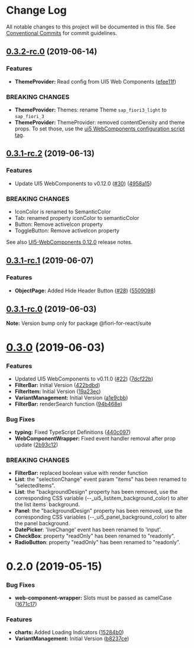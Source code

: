 # Change Log

All notable changes to this project will be documented in this file.
See [Conventional Commits](https://conventionalcommits.org) for commit guidelines.

## [0.3.2-rc.0](https://github.com/SAP/fiori-for-react/compare/v0.3.1-rc.2...v0.3.2-rc.0) (2019-06-14)


### Features

* **ThemeProvider:** Read config from UI5 Web Components ([efee11f](https://github.com/SAP/fiori-for-react/commit/efee11f))


### BREAKING CHANGES

* **ThemeProvider:** Themes: rename Theme `sap_fiori3_light` to `sap_fiori_3`
* **ThemeProvider:** ThemeProvider: removed contentDensity and theme props. To set those, use the [ui5 WebComponents configuration script tag](https://github.com/SAP/ui5-webcomponents#configure).





## [0.3.1-rc.2](https://github.com/SAP/fiori-for-react/compare/v0.3.1-rc.1...v0.3.1-rc.2) (2019-06-13)


### Features

* Update UI5 WebComponents to v0.12.0 ([#30](https://github.com/SAP/fiori-for-react/issues/30)) ([4958a15](https://github.com/SAP/fiori-for-react/commit/4958a15))


### BREAKING CHANGES

* IconColor is renamed to SemanticColor
* Tab: renamed property iconColor to semanticColor
* Button: Remove activeIcon property
* ToggleButton: Remove activeIcon property

See also [UI5-WebComponents 0.12.0](https://github.com/SAP/ui5-webcomponents/releases/tag/v0.12.0) release notes.





## [0.3.1-rc.1](https://github.com/SAP/fiori-for-react/compare/v0.3.1-rc.0...v0.3.1-rc.1) (2019-06-07)


### Features

* **ObjectPage:** Added Hide Header Button ([#28](https://github.com/SAP/fiori-for-react/issues/28)) ([5509098](https://github.com/SAP/fiori-for-react/commit/5509098))





## [0.3.1-rc.0](https://github.com/SAP/fiori-for-react/compare/v0.3.0...v0.3.1-rc.0) (2019-06-03)

**Note:** Version bump only for package @fiori-for-react/suite





# [0.3.0](https://github.com/SAP/fiori-for-react/compare/v0.2.0...v0.3.0) (2019-06-03)

### Features

* Updated UI5 WebComponents to v0.11.0 ([#22](https://github.com/SAP/fiori-for-react/issues/22)) ([7dcf22b](https://github.com/SAP/fiori-for-react/commit/7dcf22b))
* **FilterBar:** Initial Version ([422bdbd](https://github.com/SAP/fiori-for-react/commit/422bdbd))
* **FilterItem:** Initial Version ([19a23ec](https://github.com/SAP/fiori-for-react/commit/19a23ec))
* **VariantManagement:** Initial Version ([a1e9cbb](https://github.com/SAP/fiori-for-react/commit/a1e9cbb))
* **FilterBar:** renderSearch function ([94b468e](https://github.com/SAP/fiori-for-react/commit/94b468e))


### Bug Fixes

* **typing:** Fixed TypeScript Definitions ([440c097](https://github.com/SAP/fiori-for-react/commit/440c097))
* **WebComponentWrapper:** Fixed event handler removal after prop update ([2b93c12](https://github.com/SAP/fiori-for-react/commit/2b93c12))


### BREAKING CHANGES

* **FilterBar:** replaced boolean value with render function
* **List**: the "selectionChange" event param "items" has been renamed to "selectedItems".
* **List**: the "backgroundDesign" property has been removed, use the corresponding CSS variable (--_ui5_listitem_background_color) to alter the list items` background.
* **Panel**: the "backgroundDesign" property has been removed, use the corresponding CSS variables (--_ui5_panel_background_color) to alter the panel background.
* **DatePicker**: 'liveChange' event has been renamed to 'input'.
* **CheckBox**: property "readOnly" has been renamed to "readonly".
* **RadioButton**: property "readOnly" has been renamed to "readonly".

# 0.2.0 (2019-05-15)


### Bug Fixes

* **web-component-wrapper:** Slots must be passed as camelCase ([1671c17](https://github.com/SAP/fiori-for-react/commit/1671c17))


### Features

* **charts:** Added Loading Indicators ([15284b0](https://github.com/SAP/fiori-for-react/commit/15284b0))
* **VariantManagement:** Initial Version ([b8237ce](https://github.com/SAP/fiori-for-react/commit/b8237ce))
